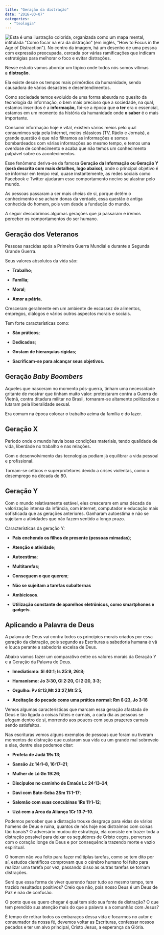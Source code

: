 ```yaml
---
title: "Geração da distração"
date: "2016-03-07"
categories: 
  - "teologia"
---
```


![Esta é uma ilustração colorida, organizada como um mapa mental, intitulada "Como focar na era da distração" (em inglês, "How to Focus in the Age of Distraction"). No centro da imagem, há um desenho de uma pessoa com expressão preocupada, cercada por várias ramificações que indicam estratégias para melhorar o foco e evitar distrações.](https://brunopulis.com/wp-content/uploads/2024/09/geracao-distracao-jpg.avif)

Nesse estudo vamos abordar um tópico onde todos nós somos vítimas a **distração.**

Ela existe desde os tempos mais primórdios da humanidade, sendo causadora de vários desastres e desentendimentos.

Como sociedade temos evoluído de uma forma absurda no quesito da tecnologia da informação, o bem mais precioso que a sociedade, na qual, estamos inseridos é a **informação,** foi-se a época que **o ter** era o essencial, estamos em um momento da história da humanidade onde **o saber** é o mais importante.

Consumir informação hoje é vital, existem vários meios pelo qual consumimos seja pela Internet, meios clássicos (TV, Rádio e Jornais), a grande questão é que não filtramos as informações e somos bombardeados com várias informações ao mesmo tempo, e temos uma overdose de conhecimento e acaba que não temos um conhecimento palpável sobre os acontecimentos.

Esse fenômeno deriva-se da famosa **Geração da Informação ou Geração Y (será descrito com mais detalhes, logo abaixo)**, onde o principal objetivo é se informar em tempo real, quase instantemente, as redes sociais como Facebook e Twitter ajudaram esse comportamento nocivo se alastrar pelo mundo.

As pessoas passaram a ser mais cheias de si, porque detêm o conhecimento e se acham donas da verdade, essa questão é antiga conhecida do homem, pois vem desde a fundação do mundo.

A seguir descobrimos algumas gerações que já passaram e iremos perceber os comportamentos do ser humano.

## Geração dos Veteranos

Pessoas nascidas após a Primeira Guerra Mundial e durante a Segunda Grande Guerra.

Seus valores absolutos da vida são:

- **Trabalho**;

- **Família**;

- **Moral**;

- **Amor a pátria**.

Cresceram geralmente em um ambiente de escassez de alimentos, empregos, diálogos e vários outros aspectos morais e sociais.

Tem forte características como:

- **São práticos**;

- **Dedicados**;

- **Gostam de hierarquias rígidas**;

- **Sacrificam-se para alcançar seus objetivos.**

## Geração _Baby Boombers_

Aqueles que nasceram no momento pós-guerra, tinham uma necessidade gritante de mostrar que tinham muito valor: protestaram contra a Guerra do Vietnã, contra ditadura militar no Brasil, tornaram-se altamente politizados e lutaram pela liberalidade sexual.

Era comum na época colocar o trabalho acima da família e do lazer.

## Geração X

Período onde o mundo havia boas condições materiais, tendo qualidade de vida, liberdade no trabalho e nas relações.

Com o desenvolvimento das tecnologias podiam já equilibrar a vida pessoal e profissional.

Tornam-se céticos e superprotetores devido a crises violentas, como o desemprego na década de 80.

## **Geração Y**

Com o mundo relativamente estável, eles cresceram em uma década de valorização intensa da infância, com internet, computador e educação mais sofisticada que as gerações anteriores. Ganharam autoestima e não se sujeitam a atividades que não fazem sentido a longo prazo.

Características da geração Y:

- **Pais enchendo os filhos de presente (pessoas mimadas)**;

- **Atenção e atividade**;

- **Autoestima**;

- **Multitarefas**;

- **Conseguem o que querem**;

- **Não se sujeitam a tarefas subalternas**

- **Ambiciosos**.

- **Utilização constante de aparelhos eletrônicos, como smartphones e gadgets**.

## Aplicando a Palavra de Deus

A palavra de Deus vai contra todos os princípios morais criados por essa geração da distração, pois segundo as Escrituras a sabedoria humana é vã e louca perante a sabedoria excelsa de Deus.

Abaixo vamos fazer um comparativo entre os valores morais da Geração Y e a Geração da Palavra de Deus.

- **Imediatismo: Sl 40:1; Is 25:9, 26:8;**

- **Humanismo: Jo 3:30, Gl 2:20, Cl 2:20, 3:3;**

- **Orgulho: Pv 8:13,Mt 23:27,Mt 5:5;**

- **Aceitação do pecado como uma prática normal: Rm 6:23, Jo 3:16**

Vemos algumas características que marcam essa geração afastada de Deus e tão ligada a coisas fúteis e carnais, a cada dia as pessoas se afogam dentro de si, morrendo aos poucos com seus prazeres carnais sendo satisfeitos.

Nas escrituras vemos alguns exemplos de pessoas que foram ou tiveram momentos de distração que custaram sua vida ou um grande mal sobreveio a elas, dentre elas podemos citar:

- **Profeta de Judá 1Rs 13**;

- **Sansão Jz 14:1–8, 16:17–21**;

- **Mulher de Ló Gn 19:26**;

- **Discípulos no caminho de Emaús Lc 24:13–24**;

- **Davi com Bate-Seba 2Sm 11:1–17**;

- **Salomão com suas concubinas 1Rs 11:1–12**;

- **Uzá com a Arca da Aliança 1Cr 13:7–10**.

Podemos perceber que a distração trouxe desgraça para vidas de vários homens de Deus e ruína, quantos de nós hoje nos distraímos com coisas tão banais? O adversário mudou de estratégia, ela consiste em trazer toda a distração possível para deixar os seguidores de Cristo cegos, perversos com o coração longe de Deus e por consequência trazendo morte e vazio espiritual.

O homem não vou feito para fazer múltiplas tarefas, como se tem dito por aí, estudos científicos comprovam que o cérebro humano foi feito para realizar uma tarefa por vez, passando disso as outras tarefas se tornam distrações.

Será que essa forma de viver querendo fazer tudo ao mesmo tempo, tem trazido resultados positivos? Creio que não, pois nosso Deus é um Deus de Paz e não de confusão.

O ponto que eu quero chegar é qual tem sido sua fonte de distração? O que tem prendido sua atenção mais do que a palavra e a comunhão com Jesus?

É tempo de retirar todos os embaraços dessa vida e focarmos no autor e consumador da nossa fé, devemos voltar as Escrituras, confessar nossos pecados e ter um alvo principal, Cristo Jesus, a esperança da Glória.
